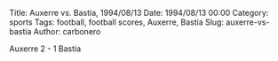 Title: Auxerre vs. Bastia, 1994/08/13
Date: 1994/08/13 00:00
Category: sports
Tags: football, football scores, Auxerre, Bastia
Slug: auxerre-vs-bastia
Author: carbonero


Auxerre 2 - 1 Bastia
